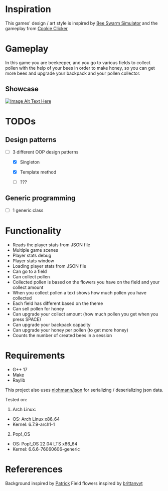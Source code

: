 # Inspiration
This games' design / art style is inspired by [Bee Swarm Simulator](https://www.roblox.com/games/1537690962/Bee-Swarm-Simulator)
and the gameplay from [Cookie Clicker](https://orteil.dashnet.org/cookieclicker/)

# Gameplay
In this game you are beekeeper, and you go to various fields to 
collect pollen with the help of your bees in order to make honey, so
you can get more bees and upgrade your backpack and your pollen collector.

## Showcase
[![Image Alt Text Here](https://img.youtube.com/vi/15egOJGjXro/0.jpg)](https://www.youtube.com/watch?v=15egOJGjXro)

# TODOs
## Design patterns
- [ ] 3 different OOP design patterns
    * [x] Singleton
    * [x] Template method
    * [ ] ???


## Generic programming
- [ ] 1 generic class

# Functionality
- Reads the player stats from JSON file
- Multiple game scenes
- Player stats debug
- Player stats window
- Loading player stats from JSON file
- Can go to a field
- Can collect pollen
- Collected pollen is based on the flowers you have on the field and your collect amount
- When you collect pollen a text shows how much pollen you have collected
- Each field has different based on the theme
- Can sell pollen for honey
- Can upgrade your collect amount (how much pollen you get when you press SPACE)
- Can upgrade your backpack capacity
- Can upgrade your honey per pollen (to get more honey)
- Counts the number of created bees in a session

# Requirements
- G++ 17
- Make
- Raylib

This project also uses [nlohmann/json](https://github.com/nlohmann/json)
for serializing / deserializing json data.

Tested on: 
1. Arch Linux:
- OS: Arch Linux x86_64
- Kernel: 6.7.9-arch1-1

2. Pop!_OS
- OS: Pop!_OS 22.04 LTS x86_64
- Kernel: 6.6.6-76060606-generic

# Refererences
Background inspired by [Patrick](https://www.artstation.com/blacklunaris)
Field flowers inspired by [brittanyyt](https://www.pinterest.com/brittanyyt/)
